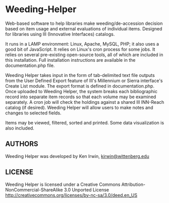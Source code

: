 Weeding-Helper
==============

Web-based software to help libraries make weeding/de-accession decision based 
on item usage and external evaluations of individual items. Designed for 
libraries using III (Innovative Interfaces) catalogs.

It runs in a LAMP environment: Linux, Apache, MySQL, PHP; it also uses a good 
bit of JavaScript. It relies on Linux's cron process for some jobs. It relies 
on several pre-existing open-source tools, all of which are included in this 
installation. Full installation instructions are available in the 
documentation.php file. 

Weeding Helper takes input in the form of tab-delimited text file outputs from
the User Defined Export feature of III's Millennium or Sierra interface's 
Create List module. The export format is defined in documentation.php. Once 
uploaded to Weeding Helper, the system breaks each bibliographic record into 
separate item records so that each volume may be examined separately. A cron 
job will check the holdings against a shared III INN-Reach catalog (if 
desired). Weeding Helper will allow users to make notes and changes to 
selected fields.

Items may be viewed, filtered, sorted and printed. Some data visualization is 
also included. 

AUTHORS
-------
Weeding Helper was developed by Ken Irwin, kirwin@wittenberg.edu

LICENSE
-------
Weeding Helper is licensed under a 
Creative Commons Attribution-NonCommercial-ShareAlike 3.0 Unported License
http://creativecommons.org/licenses/by-nc-sa/3.0/deed.en_US